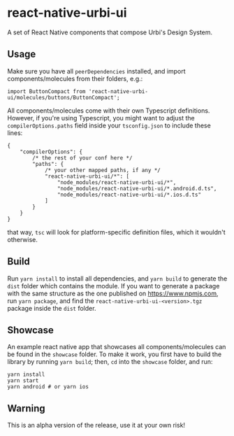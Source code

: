 # react-native-urbi-ui

A set of React Native components that compose Urbi's Design System.

## Usage

Make sure you have all `peerDependencies` installed, and import components/molecules from their folders, e.g.:

    import ButtonCompact from 'react-native-urbi-ui/molecules/buttons/ButtonCompact';

All components/molecules come with their own Typescript definitions. However, if you're using Typescript, you might want to adjust the `compilerOptions.paths` field inside your `tsconfig.json` to include these lines:

    {
        "compilerOptions": {
            /* the rest of your conf here */
            "paths": {
                /* your other mapped paths, if any */
                "react-native-urbi-ui/*": [
                    "node_modules/react-native-urbi-ui/*",
                    "node_modules/react-native-urbi-ui/*.android.d.ts",
                    "node_modules/react-native-urbi-ui/*.ios.d.ts"
                ]
            }
        }
    }

that way, `tsc` will look for platform-specific definition files, which it wouldn't otherwise.

## Build

Run `yarn install` to install all dependencies, and `yarn build` to generate the `dist` folder which contains the module. If you want to generate a package with the same structure as the one published on https://www.npmjs.com, run `yarn package`, and find the `react-native-urbi-ui-<version>.tgz` package inside the `dist` folder.

## Showcase

An example react native app that showcases all components/molecules can be found in the `showcase` folder. To make it work, you first have to build the library by running `yarn build`; then, `cd` into the `showcase` folder, and run:

    yarn install
    yarn start
    yarn android # or yarn ios

## Warning

This is an alpha version of the release, use it at your own risk!
